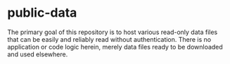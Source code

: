 public-data
===========

The primary goal of this repository is to host various read-only data files that can be easily and reliably read without authentication. There is no application or code logic herein, merely data files ready to be downloaded and used elsewhere.

